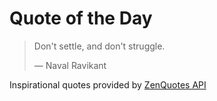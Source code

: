 # Quote of the Day

<!-- QUOTE_START -->
> Don't settle, and don't struggle.
>
> — Naval Ravikant

Inspirational quotes provided by <a href="https://zenquotes.io/" target="_blank">ZenQuotes API</a>
<!-- QUOTE_END -->